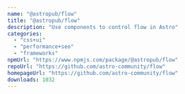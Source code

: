 ```yaml
---
name: "@astropub/flow"
title: "@astropub/flow"
description: "Use components to control flow in Astro"
categories:
  - "css+ui"
  - "performance+seo"
  - "frameworks"
npmUrl: "https://www.npmjs.com/package/@astropub/flow"
repoUrl: "https://github.com/astro-community/flow"
homepageUrl: "https://github.com/astro-community/flow"
downloads: 1032
---
```

